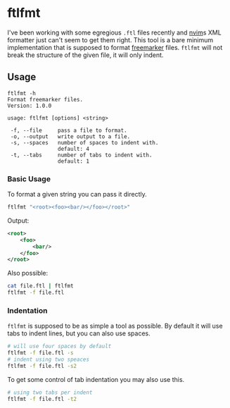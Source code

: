 # ftlfmt

I've been working with some egregious `.ftl` files recently and [nvim](https://github.com/neovim/neovim)s XML formatter just can't seem to get them right.
This tool is a bare minimum implementation that is supposed to format [freemarker](https://github.com/apache/freemarker) files. `ftlfmt` will not break the structure of the given file, it will only indent.

## Usage
```
ftlfmt -h
Format freemarker files.
Version: 1.0.0

usage: ftlfmt [options] <string>

 -f, --file     pass a file to format.
 -o, --output   write output to a file.
 -s, --spaces   number of spaces to indent with.
                default: 4
 -t, --tabs     number of tabs to indent with.
                default: 1
```

### Basic Usage
To format a given string you can pass it directly.
```bash
ftlfmt "<root><foo><bar/></foo></root>"
```
Output:
```xml
<root>
	<foo>
		<bar/>
	</foo>
</root>
```

Also possible:
```bash
cat file.ftl | ftlfmt
ftlfmt -f file.ftl
```

### Indentation

`ftlfmt` is supposed to be as simple a tool as possible. By default it will use tabs to indent lines, but you can also use spaces.
```bash
# will use four spaces by default
ftlfmt -f file.ftl -s
# indent using two speaces
ftlfmt -f file.ftl -s2
```

To get some control of tab indentation you may also use this.
```bash
# using two tabs per indent
ftlfmt -f file.ftl -t2
```

